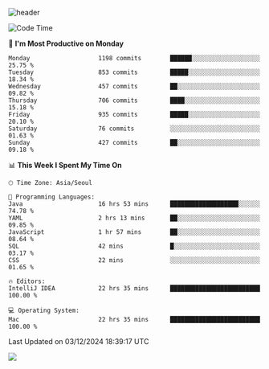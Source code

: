 ![header](https://capsule-render.vercel.app/api?type=Egg&color=timeAuto&height=300&section=header&text=PoPo&fontSize=90&animation=fadeIn)

  <!--START_SECTION:waka-->
![Code Time](http://img.shields.io/badge/Code%20Time-2%2C197%20hrs%2017%20mins-blue)

📅 **I'm Most Productive on Monday** 

```text
Monday                   1198 commits        ██████░░░░░░░░░░░░░░░░░░░   25.75 % 
Tuesday                  853 commits         █████░░░░░░░░░░░░░░░░░░░░   18.34 % 
Wednesday                457 commits         ██░░░░░░░░░░░░░░░░░░░░░░░   09.82 % 
Thursday                 706 commits         ████░░░░░░░░░░░░░░░░░░░░░   15.18 % 
Friday                   935 commits         █████░░░░░░░░░░░░░░░░░░░░   20.10 % 
Saturday                 76 commits          ░░░░░░░░░░░░░░░░░░░░░░░░░   01.63 % 
Sunday                   427 commits         ██░░░░░░░░░░░░░░░░░░░░░░░   09.18 % 
```


📊 **This Week I Spent My Time On** 

```text
🕑︎ Time Zone: Asia/Seoul

💬 Programming Languages: 
Java                     16 hrs 53 mins      ███████████████████░░░░░░   74.78 % 
YAML                     2 hrs 13 mins       ██░░░░░░░░░░░░░░░░░░░░░░░   09.85 % 
JavaScript               1 hr 57 mins        ██░░░░░░░░░░░░░░░░░░░░░░░   08.64 % 
SQL                      42 mins             █░░░░░░░░░░░░░░░░░░░░░░░░   03.17 % 
CSS                      22 mins             ░░░░░░░░░░░░░░░░░░░░░░░░░   01.65 % 

🔥 Editors: 
IntelliJ IDEA            22 hrs 35 mins      █████████████████████████   100.00 % 

💻 Operating System: 
Mac                      22 hrs 35 mins      █████████████████████████   100.00 % 
```


 Last Updated on 03/12/2024 18:39:17 UTC
<!--END_SECTION:waka-->



<img src="https://capsule-render.vercel.app/api?type=Egg&color=timeAuto&height=300&section=footer&text=PoPo&fontSize=90&animation=fadeIn&reversal=true" />
